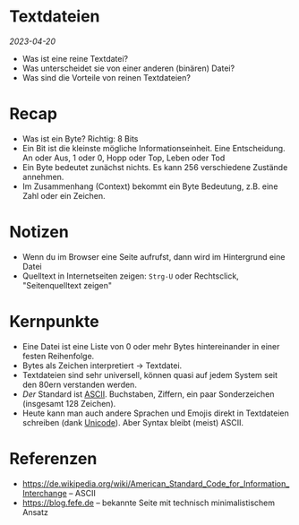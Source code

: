 # Textdateien

*2023-04-20*

* Was ist eine reine Textdatei? 
* Was unterscheidet sie von einer anderen (binären) Datei?
* Was sind die Vorteile von reinen Textdateien?

# Recap
* Was ist ein Byte? Richtig: 8 Bits
* Ein Bit ist die kleinste mögliche Informationseinheit. Eine Entscheidung. An oder Aus, 1 oder 0, Hopp oder Top, Leben oder Tod
* Ein Byte bedeutet zunächst nichts. Es kann 256 verschiedene Zustände annehmen.
* Im Zusammenhang (Context) bekommt ein Byte Bedeutung, z.B. eine Zahl oder ein Zeichen.

# Notizen
* Wenn du im Browser eine Seite aufrufst, dann wird im Hintergrund eine Datei 
* Quelltext in Internetseiten zeigen: `Strg-U` oder Rechtsclick, "Seitenquelltext zeigen"

# Kernpunkte
* Eine Datei ist eine Liste von 0 oder mehr Bytes hintereinander in einer festen Reihenfolge.
* Bytes als Zeichen interpretiert -> Textdatei.
* Textdateien sind sehr universell, können quasi auf jedem System seit den 80ern verstanden werden.
* *Der* Standard ist [ASCII][ascii]. Buchstaben, Ziffern, ein paar Sonderzeichen (insgesamt 128 Zeichen).
* Heute kann man auch andere Sprachen und Emojis direkt in Textdateien schreiben
  (dank [Unicode][unicode]). Aber Syntax bleibt (meist) ASCII.

# Referenzen
* https://de.wikipedia.org/wiki/American_Standard_Code_for_Information_Interchange &ndash; ASCII
* https://blog.fefe.de &ndash; bekannte Seite mit technisch minimalistischem Ansatz

[ascii]: https://de.wikipedia.org/wiki/American_Standard_Code_for_Information_Interchange
[unicode]: https://de.wikipedia.org/wiki/Unicode
